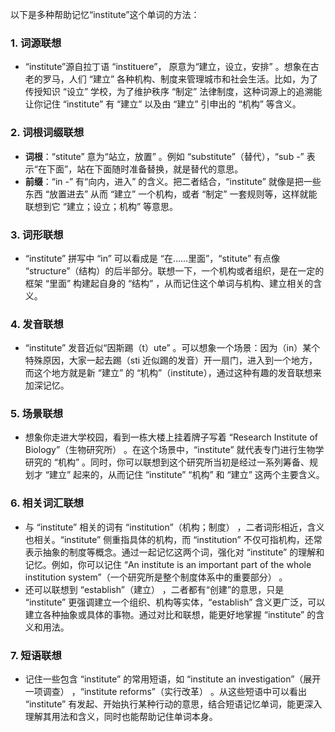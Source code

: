 以下是多种帮助记忆“institute”这个单词的方法：

### 1. 词源联想
 - “institute”源自拉丁语 “instituere”， 原意为“建立，设立，安排” 。想象在古老的罗马，人们 “建立” 各种机构、制度来管理城市和社会生活。比如，为了传授知识 “设立” 学校，为了维护秩序 “制定” 法律制度，这种词源上的追溯能让你记住 “institute” 有 “建立” 以及由 “建立” 引申出的 “机构” 等含义。

### 2. 词根词缀联想
 - **词根**：“stitute” 意为“站立，放置” 。例如 “substitute”（替代），“sub -” 表示“在下面”，站在下面随时准备替换，就是替代的意思。
 - **前缀**：“in -” 有“向内，进入” 的含义。把二者结合，“institute” 就像是把一些东西 “放置进去” 从而 “建立” 一个机构，或者 “制定” 一套规则等，这样就能联想到它 “建立；设立；机构” 等意思。

### 3. 词形联想
 - “institute” 拼写中 “in” 可以看成是 “在……里面”，“stitute” 有点像 “structure”（结构）的后半部分。联想一下，一个机构或者组织，是在一定的框架 “里面” 构建起自身的 “结构” ，从而记住这个单词与机构、建立相关的含义。

### 4. 发音联想
 - “institute” 发音近似“因斯踢（t）ute” 。可以想象一个场景：因为（in）某个特殊原因，大家一起去踢（sti 近似踢的发音）开一扇门，进入到一个地方，而这个地方就是新 “建立” 的 “机构”（institute），通过这种有趣的发音联想来加深记忆。

### 5. 场景联想
 - 想象你走进大学校园，看到一栋大楼上挂着牌子写着 “Research Institute of Biology”（生物研究所） 。在这个场景中，“institute” 就代表专门进行生物学研究的 “机构” 。同时，你可以联想到这个研究所当初是经过一系列筹备、规划才 “建立” 起来的，从而记住 “institute” “机构” 和 “建立” 这两个主要含义。

### 6. 相关词汇联想
 - 与 “institute” 相关的词有 “institution”（机构；制度） ，二者词形相近，含义也相关。“institute” 侧重指具体的机构，而 “institution” 不仅可指机构，还常表示抽象的制度等概念。通过一起记忆这两个词，强化对 “institute” 的理解和记忆。例如，你可以记住 “An institute is an important part of the whole institution system”（一个研究所是整个制度体系中的重要部分） 。
 - 还可以联想到 “establish”（建立） ，二者都有“创建”的意思，只是 “institute” 更强调建立一个组织、机构等实体，“establish” 含义更广泛，可以建立各种抽象或具体的事物。通过对比和联想，能更好地掌握 “institute” 的含义和用法。

### 7. 短语联想
 - 记住一些包含 “institute” 的常用短语，如 “institute an investigation”（展开一项调查） ，“institute reforms”（实行改革） 。从这些短语中可以看出 “institute” 有发起、开始执行某种行动的意思，结合短语记忆单词，能更深入理解其用法和含义，同时也能帮助记住单词本身。 